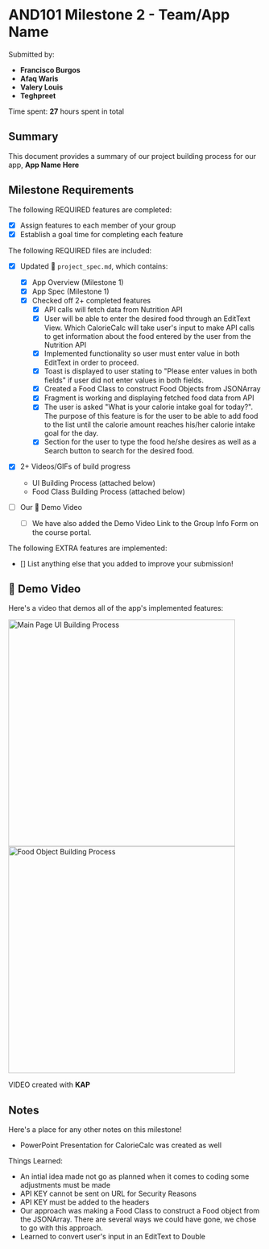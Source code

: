 # AND101 Milestone 2 - **Team/App Name**

Submitted by:
- **Francisco Burgos**
- **Afaq Waris**
- **Valery Louis**
- **Teghpreet**

Time spent: **27** hours spent in total

## Summary

This document provides a summary of our project building process for our app, **App Name Here**

## Milestone Requirements

<!-- Please be sure to change the [ ] to [x] for any features you completed.  If a feature is not checked [x], you might miss the points for that item! -->

The following REQUIRED features are completed:

- [X] Assign features to each member of your group
- [X] Establish a goal time for completing each feature

The following REQUIRED files are included:

- [X] Updated 📄 `project_spec.md`, which contains:
    - [X] App Overview (Milestone 1)
    - [X] App Spec (Milestone 1)
    - [X] Checked off 2+ completed features
      - [X] API calls will fetch data from Nutrition API
      - [X] User will be able to enter the desired food through an EditText View. Which CalorieCalc will take user's input to make API calls to get information about the food entered by the user from the Nutrition API
      - [X] Implemented functionality so user must enter value in both EditText in order to proceed.
      - [X] Toast is displayed to user stating to "Please enter values in both fields" if user did not enter values in both fields.
      - [X] Created a Food Class to construct Food Objects from JSONArray
      - [X] Fragment is working and displaying fetched food data from API
      - [X] The user is asked "What is your calorie intake goal for today?". The purpose of this feature is for the user to be able to add food to the list until the calorie amount reaches his/her calorie intake goal for the day.
      - [X] Section for the user to type the food he/she desires as well as a Search button to search for the desired food.
- [X] 2+ Videos/GIFs of build progress
  - UI Building Process (attached below)
  - Food Class Building Process (attached below)

- [ ] Our 🎥 Demo Video
    - [ ] We have also added the Demo Video Link to the Group Info Form on the course portal.

The following EXTRA features are implemented:
- [] List anything else that you added to improve your submission!
    


## 🎥 Demo Video

Here's a video that demos all of the app's implemented features:

<img src='Videos/UI_Building_Process.mp4' title='Main Page UI Building Process' width='450' alt='Main Page UI Building Process' />
<img src='Videos/Food_Building_Process.mp4' title='Food Object Building Process' width='450' alt='Food Object Building Process' />

VIDEO created with **KAP**

## Notes

Here's a place for any other notes on this milestone!

- PowerPoint Presentation for CalorieCalc was created as well

Things Learned:
- An intial idea made not go as planned when it comes to coding some adjustments must be made
- API KEY cannot be sent on URL for Security Reasons
- API KEY must be added to the headers
- Our approach was making a Food Class to construct a Food object from the JSONArray. There are several ways we could have gone, we chose to go with this approach.
- Learned to convert user's input in an EditText to Double 